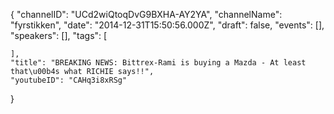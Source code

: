 {
    "channelID": "UCd2wiQtoqDvG9BXHA-AY2YA",
    "channelName": "fyrstikken",
    "date": "2014-12-31T15:50:56.000Z",
    "draft": false,
    "events": [],
    "speakers": [],
    "tags": [


    ],
    "title": "BREAKING NEWS: Bittrex-Rami is buying a Mazda - At least that\u00b4s what RICHIE says!!",
    "youtubeID": "CAHq3i8xRSg"
}
